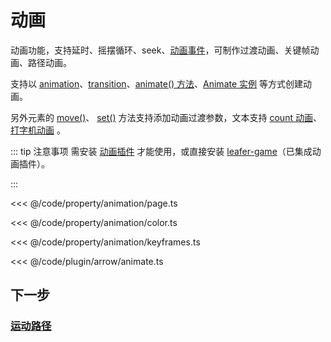 <script setup>
import Case from '/component/Case.vue'
</script>

# 动画

动画功能，支持延时、摇摆循环、seek、[动画事件](/plugin/in/animate/Animate.md#event-ianimateevents)，可制作过渡动画、关键帧动画、路径动画。

支持以 [animation](/reference/property/animation.md)、[transition](/reference/property/transition.md)、[animate() 方法](/reference/property/animate.md)、[Animate 实例](/plugin/in/animate/Animate.md) 等方式创建动画。

另外元素的 [move()](/reference/property/position.md#move-addx-number-ipointdata-addy-0-transition-itranstion)、 [ set()](/reference/property/data.md#set-data-iuiinputdata-transition-itranstion) 方法支持添加动画过渡参数，文本支持 [count 动画](/reference/display/Text.md#文本-count-动画)、[打字机动画](/reference/display/Text.md#打字机动画) 。

::: tip 注意事项
需安装 [动画插件](/plugin/in/animate/index.md) 才能使用，或直接安装 [leafer-game](/guide/install/game/start.md)（已集成动画插件）。

:::

<case name="AnimatePage" editor=false></case>

<<< @/code/property/animation/page.ts

<case name="AnimateColor" editor=false></case>

<<< @/code/property/animation/color.ts

<case name="AnimateFrames" editor=false></case>

<<< @/code/property/animation/keyframes.ts

<case name="Arrow" index=24 editor=false></case>

<<< @/code/plugin/arrow/animate.ts

## 下一步

### [运动路径](/guide/plugin/motion-path.md)
